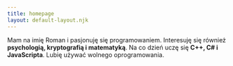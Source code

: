 ```yaml
---
title: homepage
layout: default-layout.njk
---
```


Mam na imię Roman i pasjonuję się programowaniem. Interesuję się również **psychologią, kryptografią i matematyką**.
Na co dzień uczę się **C++, C# i JavaScripta**. Lubię używać wolnego oprogramowania. 